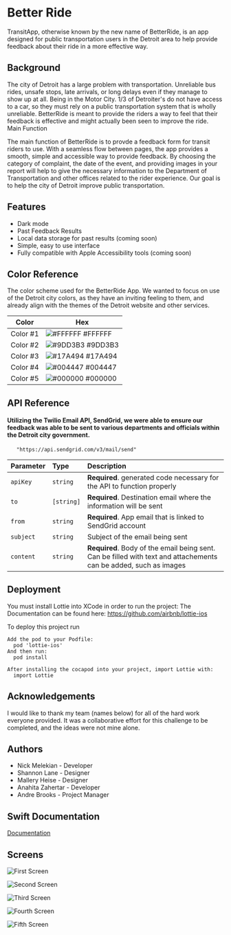 
# Better Ride

TransitApp, otherwise known by the new name of BetterRide, is an app designed for public transportation users in the Detroit area to help provide feedback about their ride in a more effective way.


## Background

The city of Detroit has a large problem with transportation. Unreliable bus rides, unsafe stops, late arrivals, or long delays even if they manage to show up at all. Being in the Motor City. 1/3 of Detroiter's do not have access to a car, so they must rely on a public transportation system that is wholly unreliable. BetterRide is meant to provide the riders a way to feel that their feedback is effective and might actually been seen to improve the ride.
Main Function

The main function of BetterRide is to provde a feedback form for transit riders to use. With a seamless flow between pages, the app provides a smooth, simple and accessible way to provide feedback. By choosing the category of complaint, the date of the event, and providing images in your report will help to give the necessary information to the Department of Transportation and other offices related to the rider experience. Our goal is to help the city of Detroit improve public transportation.






## Features

- Dark mode
- Past Feedback Results
- Local data storage for past results (coming soon)
- Simple, easy to use interface
- Fully compatible with Apple Accessibility tools (coming soon)

## Color Reference
The color scheme used for the BetterRide App. We wanted to focus on use of the Detroit city colors, as they have an inviting feeling to them, and already align with the themes of the Detroit website and other services.

| Color             | Hex                                                                |
| ----------------- | ------------------------------------------------------------------ |
| Color #1 | ![#FFFFFF](https://via.placeholder.com/10/FFFFFF?text=+) #FFFFFF|
| Color #2 | ![#9DD3B3](https://via.placeholder.com/10/9DD3B3?text=+) #9DD3B3|
| Color #3 | ![#17A494](https://via.placeholder.com/10/17A494?text=+) #17A494|
| Color #4 | ![#004447](https://via.placeholder.com/10/004447?text=+) #004447|
| Color #5 | ![#000000](https://via.placeholder.com/10/000000?text=+) #000000|


## API Reference

#### Utilizing the Twilio Email API, SendGrid, we were able to ensure our feedback was able to be sent to various departments and officials within the Detroit city government.

```http
   "https://api.sendgrid.com/v3/mail/send"
```

| Parameter | Type     | Description                       |
| :-------- | :------- | :-------------------------------- |
| `apiKey`      | `string` | **Required**. generated code necessary for the API to function properly|
| `to`      | `[string]` | **Required**. Destination email where the information will be sent|
| `from`      | `string` | **Required**. App email that is linked to SendGrid account |
| `subject`      | `string` | Subject of the email being sent |
| `content`      | `string` | **Required**. Body of the email being sent. Can be filled with text and attachements can be added, such as images |





## Deployment
You must install Lottie into XCode in order to run the project: The Documentation can be found here:
https://github.com/airbnb/lottie-ios 

To deploy this project run

```CocoaPods
Add the pod to your Podfile:
  pod 'lottie-ios'
And then run:
  pod install

After installing the cocapod into your project, import Lottie with:
  import Lottie
```


## Acknowledgements
I would like to thank my team (names below) for all of the hard work everyone provided. It was a collaborative effort for this challenge to be completed, and the ideas were not mine alone. 


## Authors

- Nick Melekian - Developer
- Shannon Lane - Designer
- Mallery Heise - Designer
- Anahita Zahertar - Developer
- Andre Brooks - Project Manager


## Swift Documentation

[Documentation](https://developer.apple.com/documentation/swift)


## Screens
![First Screen](https://github.com/nmelekian/TransitApp/blob/main/Completed%20BetterRide%20Screenshots/First%20Screen%20with%20Feedback.PNG)

![Second Screen](https://github.com/nmelekian/TransitApp/blob/main/Completed%20BetterRide%20Screenshots/Categories.PNG)

![Third Screen](https://github.com/nmelekian/TransitApp/blob/main/Completed%20BetterRide%20Screenshots/More%20Details.png)

![Fourth Screen](https://github.com/nmelekian/TransitApp/blob/main/Completed%20BetterRide%20Screenshots/Contact%20Info.PNG)

![Fifth Screen](https://github.com/nmelekian/TransitApp/blob/main/Completed%20BetterRide%20Screenshots/Review%20Submit%20Full.png)
